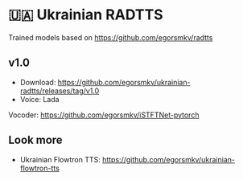 # 🇺🇦 Ukrainian RADTTS

Trained models based on https://github.com/egorsmkv/radtts

## v1.0

- Download: https://github.com/egorsmkv/ukrainian-radtts/releases/tag/v1.0
- Voice: Lada

Vocoder: https://github.com/egorsmkv/iSTFTNet-pytorch

## Look more

- Ukrainian Flowtron TTS: https://github.com/egorsmkv/ukrainian-flowtron-tts
